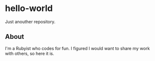 # hello-world
Just anouther repository.

## About
I'm a Rubyist who codes for fun. I figured I would want to share my work with others, so here it is.
